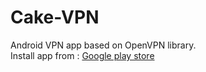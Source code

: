 # Cake-VPN
Android VPN app based on OpenVPN library.</br>
Install app from : <a href="https://play.google.com/store/apps/details?id=com.ashraf789.cakevpn"> Google play store</a> </br>
